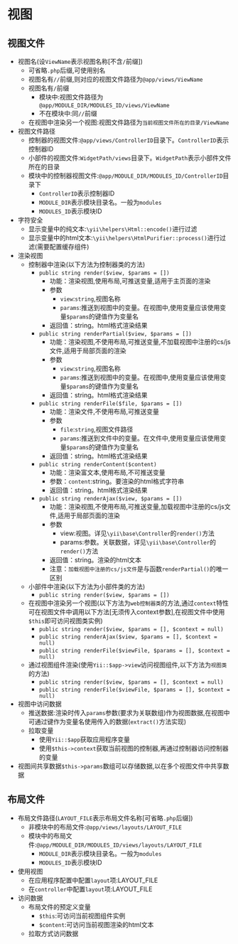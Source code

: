# 视图

## 视图文件
* 视图名(设`ViewName`表示视图名称[不含`/`前缀]) 
    * 可省略`.php`后缀,可使用别名
    * 视图名有`//`前缀,则对应的视图文件路径为`@app/views/ViewName`
    * 视图名有`/`前缀
        * 模块中:视图文件路径为`@app/MODULE_DIR/MODULES_ID/views/ViewName`
        * 不在模块中:同`//`前缀
    * 在视图中渲染另一个视图:视图文件路径为`当前视图文件所在的目录/ViewName`
* 视图文件路径
    * 控制器的视图文件:`@app/views/ControllerID`目录下。`ControllerID`表示控制器ID
    * 小部件的视图文件:`WidgetPath/views`目录下。`WidgetPath`表示小部件文件所在的目录
    * 模块中的控制器视图文件:`@app/MODULE_DIR/MODULES_ID/ControllerID`目录下
        * `ControllerID`表示控制器ID
        * `MODULE_DIR`表示模块目录名。一般为`modules`
        * `MODULES_ID`表示模块ID
* 字符安全
    * 显示变量中的纯文本:`\yii\helpers\Html::encode()`进行过滤
    * 显示变量中的html文本:`\yii\helpers\HtmlPurifier::process()`进行过滤(需要配置缓存组件) 
* 渲染视图
    * 控制器中渲染(以下方法为控制器类的方法) 
        * `public string render($view, $params = [])`
            * 功能：渲染视图,使用布局,可推送变量,适用于主页面的渲染
            * 参数
                * `view`:`string`,视图名称
                * `params`:推送到视图中的变量。在视图中,使用变量应该使用变量`$params`的键值作为变量名
            * 返回值：string。html格式渲染结果
        * `public string renderPartial($view, $params = [])`
            * 功能：渲染视图,不使用布局,可推送变量,不加载视图中注册的cs/js文件,适用于局部页面的渲染
            * 参数
                * `view`:`string`,视图名称
                * `params`:推送到视图中的变量。在视图中,使用变量应该使用变量`$params`的键值作为变量名
            * 返回值：string。html格式渲染结果
        * `public string renderFile($file, $params = [])`
            * 功能：渲染文件,不使用布局,可推送变量
            * 参数
                * `file`:`string`,视图文件路径
                * `params`:推送到文件中的变量。在文件中,使用变量应该使用变量`$params`的键值作为变量名
            * 返回值：string。html格式渲染结果 
        * `public string renderContent($content)`
            * 功能：渲染富文本,使用布局,不可推送变量
            * 参数：`content`:string。要渲染的html格式字符串
            * 返回值：string。html格式渲染结果
        * `public string renderAjax($view, $params = [])`
            * 功能：渲染视图,不使用布局,可推送变量,加载视图中注册的cs/js文件,适用于局部页面的渲染
            * 参数
                * view:视图。详见`\yii\base\Controller`的`render()`方法 
                * params:参数。关联数据，详见`\yii\base\Controller`的`render()`方法 
            * 返回值：string。渲染的html文本  
            * 注意：`加载视图中注册的cs/js文件`是与函数`renderPartial()`的唯一区别 
    * 小部件中渲染(以下方法为小部件类的方法) 
        * `public string render($view, $params = [])`
    * 在视图中渲染另一个视图(以下方法为`web控制器类`的方法,通过`context`特性可在视图文件中调用以下方法[无须传入context参数],在视图文件中使用`$this`即可访问视图类实例) 
        * `public string render($view, $params = [], $context = null)`
        * `public string renderAjax($view, $params = [], $context = null)` 
        * `public string renderFile($viewFile, $params = [], $context = null)`
    * 通过视图组件渲染(使用`Yii::$app->view`访问视图组件,以下方法为`视图类`的方法)  
        * `public string render($view, $params = [], $context = null)`
        * `public string renderFile($viewFile, $params = [], $context = null)`
* 视图中访问数据
    * 推送数据:渲染时传入`params`参数(要求为关联数组)作为视图数据,在视图中可通过键作为变量名使用传入的数据(`extract()`方法实现) 
    * 拉取变量 
        * 使用`Yii::$app`获取应用程序变量
        * 使用`$this->context`获取当前视图的控制器,再通过控制器访问控制器的变量 
* 视图间共享数据`$this->params`数组可以存储数据,以在多个视图文件中共享数据 

## 布局文件 
* 布局文件路径(`LAYOUT_FILE`表示布局文件名称[可省略`.php`后缀]) 
    * 非模块中的布局文件:`@app/views/layouts/LAYOUT_FILE`
    * 模块中的布局文件:`@app/MODULE_DIR/MODULES_ID/views/layouts/LAYOUT_FILE`
        * `MODULE_DIR`表示模块目录名。一般为`modules`
        * `MODULES_ID`表示模块ID 
* 使用视图 
    * 在应用程序配置中配置`layout`项:LAYOUT_FILE 
    * 在`controller`中配置`layout`项:LAYOUT_FILE 
* 访问数据
    * 布局文件的预定义变量
        * `$this`:可访问当前视图组件实例
        * `$content`:可访问当前视图渲染的html文本
    * 拉取方式访问数据 
